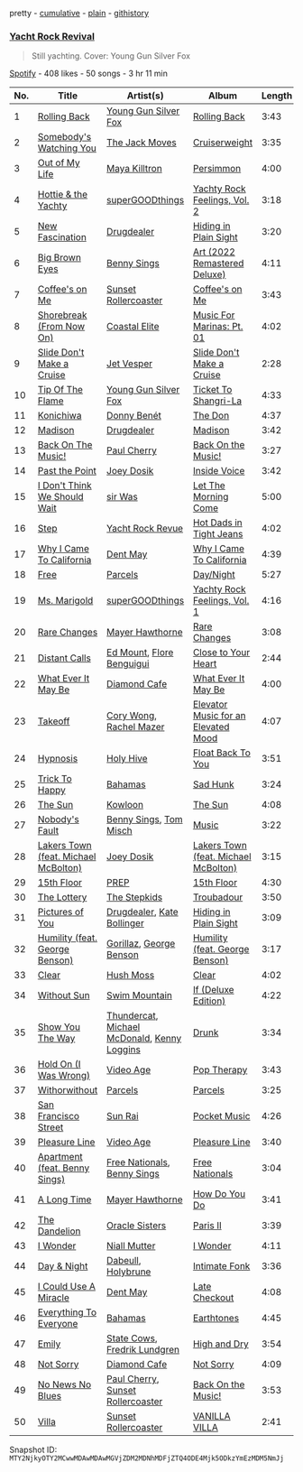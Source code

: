 pretty - [cumulative](/playlists/cumulative/37i9dQZF1DX4TJ9HJlcZl3.md) - [plain](/playlists/plain/37i9dQZF1DX4TJ9HJlcZl3) - [githistory](https://github.githistory.xyz/mackorone/spotify-playlist-archive/blob/main/playlists/plain/37i9dQZF1DX4TJ9HJlcZl3)

### [Yacht Rock Revival](https://open.spotify.com/playlist/37i9dQZF1DX4TJ9HJlcZl3)

> Still yachting\. Cover: Young Gun Silver Fox

[Spotify](https://open.spotify.com/user/spotify) - 408 likes - 50 songs - 3 hr 11 min

| No. | Title | Artist(s) | Album | Length |
|---|---|---|---|---|
| 1 | [Rolling Back](https://open.spotify.com/track/0UePeoAMCh1Y8lwN5sC122) | [Young Gun Silver Fox](https://open.spotify.com/artist/3qQloBz05T6e0rKubNCmjG) | [Rolling Back](https://open.spotify.com/album/53VP4DNgyffY1BtCs42oEK) | 3:43 |
| 2 | [Somebody's Watching You](https://open.spotify.com/track/2zPxnWGwRGGwsvG1OSqCqF) | [The Jack Moves](https://open.spotify.com/artist/6QR60hk0TiNHphDexqZ6Pp) | [Cruiserweight](https://open.spotify.com/album/50Yah9QKupPNZNyvbwb5pI) | 3:35 |
| 3 | [Out of My Life](https://open.spotify.com/track/3BCkdDIFlp7g8ZlvHVJv5p) | [Maya Killtron](https://open.spotify.com/artist/00kg3zOGx3pJytYkDxK0q2) | [Persimmon](https://open.spotify.com/album/00EK1rMkjf99RTeXyzuCdN) | 4:00 |
| 4 | [Hottie & the Yachty](https://open.spotify.com/track/1RXRgsZKh7arq9vB7Dt1Es) | [superGOODthings](https://open.spotify.com/artist/7twKK7krUtniPlYv9i92vp) | [Yachty Rock Feelings, Vol\. 2](https://open.spotify.com/album/1TKNnr6wdF5OVEnVMAlDwf) | 3:18 |
| 5 | [New Fascination](https://open.spotify.com/track/52iCnjPavObHl20sQ4t2Z6) | [Drugdealer](https://open.spotify.com/artist/0tMnuEXTeJeHbslcV8OybJ) | [Hiding in Plain Sight](https://open.spotify.com/album/7kaw62RSTT97qeCUyURCLN) | 3:20 |
| 6 | [Big Brown Eyes](https://open.spotify.com/track/3lRDE6JZRfstK9mWig5oaf) | [Benny Sings](https://open.spotify.com/artist/4gHcu2JoaXJ0mV4aNPCd7N) | [Art \(2022 Remastered Deluxe\)](https://open.spotify.com/album/58nGxsmHEHQGpYhrHKgCTU) | 4:11 |
| 7 | [Coffee's on Me](https://open.spotify.com/track/3P2bJaakq9DyvGCco9Ddhx) | [Sunset Rollercoaster](https://open.spotify.com/artist/7BqRcZsHYYQeqMAOp7e532) | [Coffee's on Me](https://open.spotify.com/album/0dFsQp0ZUhABhxJX0eeBeD) | 3:43 |
| 8 | [Shorebreak \(From Now On\)](https://open.spotify.com/track/2TuHrjiUrpAOGde9vZyT52) | [Coastal Elite](https://open.spotify.com/artist/7qbl8kBoOMQhHSI6dl3mmG) | [Music For Marinas: Pt\. 01](https://open.spotify.com/album/4o8qb2b52Z1Cro8qZtqrWZ) | 4:02 |
| 9 | [Slide Don't Make a Cruise](https://open.spotify.com/track/45UXvdrRBjVorXYCUZvn72) | [Jet Vesper](https://open.spotify.com/artist/7dDrxUbMYVOPZ81c5ofzb2) | [Slide Don't Make a Cruise](https://open.spotify.com/album/3zvTUVTUxGTQKCOemGmeLP) | 2:28 |
| 10 | [Tip Of The Flame](https://open.spotify.com/track/6mfHVG0xInB0QpESBnVUwi) | [Young Gun Silver Fox](https://open.spotify.com/artist/3qQloBz05T6e0rKubNCmjG) | [Ticket To Shangri\-La](https://open.spotify.com/album/1RnES2KkMW6gEwRkhy53Xx) | 4:33 |
| 11 | [Konichiwa](https://open.spotify.com/track/5qY5MMXsrlCmYj9X4qKqBX) | [Donny Benét](https://open.spotify.com/artist/1EiNEyiSrpB6BVxt58BnNN) | [The Don](https://open.spotify.com/album/0drE0Xqo5yrSPirL3edUuX) | 4:37 |
| 12 | [Madison](https://open.spotify.com/track/6Bz7VRGI74d4SjXZVPbqEQ) | [Drugdealer](https://open.spotify.com/artist/0tMnuEXTeJeHbslcV8OybJ) | [Madison](https://open.spotify.com/album/6VilDmxMVVi7KBpdOFYKMo) | 3:42 |
| 13 | [Back On The Music!](https://open.spotify.com/track/68PHkOQpABqaKdxRMhbzMg) | [Paul Cherry](https://open.spotify.com/artist/1xbu7UyVdZxwIiNfLcUKqn) | [Back On the Music!](https://open.spotify.com/album/3ltD9P5ZMjlEl03fLGa7AB) | 3:27 |
| 14 | [Past the Point](https://open.spotify.com/track/28iT2AnlE73LIJI6RnjFhZ) | [Joey Dosik](https://open.spotify.com/artist/3kANxNTLNOhxpOPoCbGq9E) | [Inside Voice](https://open.spotify.com/album/7znS7xCpnfBvXPIom6HAof) | 3:42 |
| 15 | [I Don't Think We Should Wait](https://open.spotify.com/track/59PWRSbpBHbeI5pw6llR5v) | [sir Was](https://open.spotify.com/artist/2pRRvc1D9seqK4txoe8laT) | [Let The Morning Come](https://open.spotify.com/album/5RnpvaRRVTovVqy099c0ve) | 5:00 |
| 16 | [Step](https://open.spotify.com/track/4tSfW5rFL596C52yfvygz2) | [Yacht Rock Revue](https://open.spotify.com/artist/5vJbbFDnRQql9BtSgR9vZH) | [Hot Dads in Tight Jeans](https://open.spotify.com/album/6UPvt5EJIuI3uCpnwgoOJ6) | 4:02 |
| 17 | [Why I Came To California](https://open.spotify.com/track/6Cspj0PvUy7ItIGrmrun3u) | [Dent May](https://open.spotify.com/artist/34me8hAxavRmcDIwhxa3b7) | [Why I Came To California](https://open.spotify.com/album/2CC8WIGTkXQRTwmetCjp22) | 4:39 |
| 18 | [Free](https://open.spotify.com/track/6kAOOamDflxqkrAWI6wZRR) | [Parcels](https://open.spotify.com/artist/3oKRxpszQKUjjaHz388fVA) | [Day/Night](https://open.spotify.com/album/2FJj7NVoRCAwjFus0O1BXd) | 5:27 |
| 19 | [Ms\. Marigold](https://open.spotify.com/track/5J8g7kCSf0jiH16sNMeZo3) | [superGOODthings](https://open.spotify.com/artist/7twKK7krUtniPlYv9i92vp) | [Yachty Rock Feelings, Vol\. 1](https://open.spotify.com/album/6nfTINfvFH6VZb81AYTxFP) | 4:16 |
| 20 | [Rare Changes](https://open.spotify.com/track/1HRlVSpkT9NtMoPg8xohzY) | [Mayer Hawthorne](https://open.spotify.com/artist/4d53BMrRlQkrQMz5d59f2O) | [Rare Changes](https://open.spotify.com/album/7pue5cbfa0TUgCUth2KFr8) | 3:08 |
| 21 | [Distant Calls](https://open.spotify.com/track/2QU1bg22cuTuNXUpQl389b) | [Ed Mount](https://open.spotify.com/artist/5THdJGUVSrpyW9sDW49Q92), [Flore Benguigui](https://open.spotify.com/artist/4taAxKHZ4ODt4MwWVPDmbw) | [Close to Your Heart](https://open.spotify.com/album/2BbAWGyJvddLWwzpzhA6lp) | 2:44 |
| 22 | [What Ever It May Be](https://open.spotify.com/track/7rj18BeidDwvzWAbQgbffM) | [Diamond Cafe](https://open.spotify.com/artist/5iy5vWoWLniL8EMg5pFRrh) | [What Ever It May Be](https://open.spotify.com/album/3cjiYBTwHHXEsA08KPpyaT) | 4:00 |
| 23 | [Takeoff](https://open.spotify.com/track/6Rg1H1aIrg99gsOKCEEDjh) | [Cory Wong](https://open.spotify.com/artist/6xt9sJmmyYwWkJv8A6ssiU), [Rachel Mazer](https://open.spotify.com/artist/1gN0EvPI7000a53bw1MXbl) | [Elevator Music for an Elevated Mood](https://open.spotify.com/album/1LL5VZdY7CBXScXB0oQ4tB) | 4:07 |
| 24 | [Hypnosis](https://open.spotify.com/track/3cxqVYtrpDyAC4faMJgB9A) | [Holy Hive](https://open.spotify.com/artist/1AcZuMRjIAdmksbzApOXnw) | [Float Back To You](https://open.spotify.com/album/3QAqLB0l9c1OD2GG2fsW5F) | 3:51 |
| 25 | [Trick To Happy](https://open.spotify.com/track/4lrkAUjZqFCofSF4QplDYd) | [Bahamas](https://open.spotify.com/artist/4C50EbCS11M0VbGyH3OfLt) | [Sad Hunk](https://open.spotify.com/album/0vWNWn7PcEotOycEtBC7br) | 3:24 |
| 26 | [The Sun](https://open.spotify.com/track/4KIoUrQlMx3PFtRmPNbgAv) | [Kowloon](https://open.spotify.com/artist/4VQqGf7U3RUspgTsprypWE) | [The Sun](https://open.spotify.com/album/4bIKzeSEz3WAgyo7NYG0SJ) | 4:08 |
| 27 | [Nobody's Fault](https://open.spotify.com/track/3ViVcddn0319dI9dw17y5n) | [Benny Sings](https://open.spotify.com/artist/4gHcu2JoaXJ0mV4aNPCd7N), [Tom Misch](https://open.spotify.com/artist/1uiEZYehlNivdK3iQyAbye) | [Music](https://open.spotify.com/album/3Yt6hyKUIgAeg6BIr7aPmK) | 3:22 |
| 28 | [Lakers Town \(feat\. Michael McBolton\)](https://open.spotify.com/track/4QMipGuTpebExVmTOA2s3C) | [Joey Dosik](https://open.spotify.com/artist/3kANxNTLNOhxpOPoCbGq9E) | [Lakers Town \(feat\. Michael McBolton\)](https://open.spotify.com/album/2y9tOyJh8EMvPBnzfsGuUZ) | 3:15 |
| 29 | [15th Floor](https://open.spotify.com/track/14NAPaeP9jPGkWXso4J23B) | [PREP](https://open.spotify.com/artist/31SBgHxc8eqZUk9MdveH42) | [15th Floor](https://open.spotify.com/album/3jOCHftuZiA1w54yvVHP8h) | 4:30 |
| 30 | [The Lottery](https://open.spotify.com/track/16xoohpKWmRCrSbK5tQtpL) | [The Stepkids](https://open.spotify.com/artist/1JbB3pybR1wjrQSBLaMWyn) | [Troubadour](https://open.spotify.com/album/0IA0ptUhfkuHZa6pz8g82v) | 3:50 |
| 31 | [Pictures of You](https://open.spotify.com/track/1XXwItGFhOuvQmopWby2dP) | [Drugdealer](https://open.spotify.com/artist/0tMnuEXTeJeHbslcV8OybJ), [Kate Bollinger](https://open.spotify.com/artist/4eArh1v6UwBbKkjdgHCned) | [Hiding in Plain Sight](https://open.spotify.com/album/7kaw62RSTT97qeCUyURCLN) | 3:09 |
| 32 | [Humility \(feat\. George Benson\)](https://open.spotify.com/track/5fGWdNGGnvKrrHL6U7c1Vp) | [Gorillaz](https://open.spotify.com/artist/3AA28KZvwAUcZuOKwyblJQ), [George Benson](https://open.spotify.com/artist/4N8BwYTEC6XqykGvXXlmfv) | [Humility \(feat\. George Benson\)](https://open.spotify.com/album/3S41zT1PsTvoqHHEUv7xCc) | 3:17 |
| 33 | [Clear](https://open.spotify.com/track/6OyjHEusfnpjMxewx4msTA) | [Hush Moss](https://open.spotify.com/artist/1GHJ2yDZhTLodOfqimd6ZK) | [Clear](https://open.spotify.com/album/0H5PiJtK74cXzs4A1HDmeR) | 4:02 |
| 34 | [Without Sun](https://open.spotify.com/track/6lnZykjqn6BVvd3aBHHkXh) | [Swim Mountain](https://open.spotify.com/artist/0k03iT1wmiddzXpZD2spn7) | [If \(Deluxe Edition\)](https://open.spotify.com/album/3jf8VD6LvB13HzkQ3R4evy) | 4:22 |
| 35 | [Show You The Way](https://open.spotify.com/track/2ZIHKdsXfOS3cZoGRD2vGL) | [Thundercat](https://open.spotify.com/artist/4frXpPxQQZwbCu3eTGnZEw), [Michael McDonald](https://open.spotify.com/artist/24hJWbo98sH84tb0nkeaqy), [Kenny Loggins](https://open.spotify.com/artist/3Y3xIwWyq5wnNHPp5gPjOW) | [Drunk](https://open.spotify.com/album/7vHBQDqwzB7uDvoE5bncMM) | 3:34 |
| 36 | [Hold On \(I Was Wrong\)](https://open.spotify.com/track/1lh13cQN0IwZDtjyXxrXFH) | [Video Age](https://open.spotify.com/artist/4aTQ05Ddh21E2CJFSZy7ZW) | [Pop Therapy](https://open.spotify.com/album/4VvY6HIl5iFIAGhiFGamNR) | 3:43 |
| 37 | [Withorwithout](https://open.spotify.com/track/1Avnd5xLg7HmaNofmYk7RQ) | [Parcels](https://open.spotify.com/artist/3oKRxpszQKUjjaHz388fVA) | [Parcels](https://open.spotify.com/album/6tNAnVG8xrmMbINuWutrNy) | 3:25 |
| 38 | [San Francisco Street](https://open.spotify.com/track/5pjWzUc1tVcewUTdDJd6Ce) | [Sun Rai](https://open.spotify.com/artist/6UOV42aOSJ5YrbYzLIfLwr) | [Pocket Music](https://open.spotify.com/album/5Y7du83uUhCUXobupkRCjN) | 4:26 |
| 39 | [Pleasure Line](https://open.spotify.com/track/1euiiwEoryUni184b7gata) | [Video Age](https://open.spotify.com/artist/4aTQ05Ddh21E2CJFSZy7ZW) | [Pleasure Line](https://open.spotify.com/album/03SEDcdGkkkvJag0Ru5uMp) | 3:40 |
| 40 | [Apartment \(feat\. Benny Sings\)](https://open.spotify.com/track/3bt6rnq9mCrq1XStEcGaNl) | [Free Nationals](https://open.spotify.com/artist/4596e2d3KmYzAeVenjCxfj), [Benny Sings](https://open.spotify.com/artist/4gHcu2JoaXJ0mV4aNPCd7N) | [Free Nationals](https://open.spotify.com/album/53oqFs4q8sfqH6IPiyleEN) | 3:04 |
| 41 | [A Long Time](https://open.spotify.com/track/5fJRHZyjnb6891ny5IOkL6) | [Mayer Hawthorne](https://open.spotify.com/artist/4d53BMrRlQkrQMz5d59f2O) | [How Do You Do](https://open.spotify.com/album/2AsTehQMH82xr6phI9c42V) | 3:41 |
| 42 | [The Dandelion](https://open.spotify.com/track/6yTchvmjqKDj4psl8WunJK) | [Oracle Sisters](https://open.spotify.com/artist/2S11VlKvbvSKyyb7Wk4YP1) | [Paris II](https://open.spotify.com/album/3mIkvHphijwLhjlYZPWJN7) | 3:39 |
| 43 | [I Wonder](https://open.spotify.com/track/2evv8aHR5IeiDTyGlmOOM3) | [Niall Mutter](https://open.spotify.com/artist/26nkWfI1zwh7OFESYPRn2w) | [I Wonder](https://open.spotify.com/album/4ju3ITVDX4cauQCRUcl8FK) | 4:11 |
| 44 | [Day & Night](https://open.spotify.com/track/09iktHjNiTzCX6YT5XKScx) | [Dabeull](https://open.spotify.com/artist/7sw3xJMTpdcpfssx17hfrb), [Holybrune](https://open.spotify.com/artist/2L3geJ3pFSYkXI8RdOFQfj) | [Intimate Fonk](https://open.spotify.com/album/2KMTKEk9FZccRGCWhehiKV) | 3:36 |
| 45 | [I Could Use A Miracle](https://open.spotify.com/track/1GQjRQXL6YcxLhlNAuOkiJ) | [Dent May](https://open.spotify.com/artist/34me8hAxavRmcDIwhxa3b7) | [Late Checkout](https://open.spotify.com/album/4Fj3lyL3PAxuYfCg7KQRS8) | 4:08 |
| 46 | [Everything To Everyone](https://open.spotify.com/track/50EIC4ElPCZgtyzwlmdNxj) | [Bahamas](https://open.spotify.com/artist/4C50EbCS11M0VbGyH3OfLt) | [Earthtones](https://open.spotify.com/album/1K3XPBfAfPO7jJhqTq4xME) | 4:45 |
| 47 | [Emily](https://open.spotify.com/track/0gAvRZbaMrnUsH8bmo8eg8) | [State Cows](https://open.spotify.com/artist/5O1GkdCKBSYzioJb4Jysiv), [Fredrik Lundgren](https://open.spotify.com/artist/5yRJ7bDOd8MvTsM8kaaWNz) | [High and Dry](https://open.spotify.com/album/6msgsUb3ZihJbdWcaSc7fd) | 3:54 |
| 48 | [Not Sorry](https://open.spotify.com/track/6Dnpg79fSw9V8dtDy3sQo6) | [Diamond Cafe](https://open.spotify.com/artist/5iy5vWoWLniL8EMg5pFRrh) | [Not Sorry](https://open.spotify.com/album/0SaksaTXJShmehBpTpL9oU) | 4:09 |
| 49 | [No News No Blues](https://open.spotify.com/track/3dI1uxPuy9SwEMveMwpDJn) | [Paul Cherry](https://open.spotify.com/artist/1xbu7UyVdZxwIiNfLcUKqn), [Sunset Rollercoaster](https://open.spotify.com/artist/7BqRcZsHYYQeqMAOp7e532) | [Back On the Music!](https://open.spotify.com/album/3ltD9P5ZMjlEl03fLGa7AB) | 3:53 |
| 50 | [Villa](https://open.spotify.com/track/42DzViBjJl5he25R02T5WH) | [Sunset Rollercoaster](https://open.spotify.com/artist/7BqRcZsHYYQeqMAOp7e532) | [VANILLA VILLA](https://open.spotify.com/album/63f7oiyBTexDSGuPTd6Egq) | 2:41 |

Snapshot ID: `MTY2NjkyOTY2MCwwMDAwMDAwMGVjZDM2MDNhMDFjZTQ4ODE4Mjk5ODkzYmEzMDM5NmJj`
